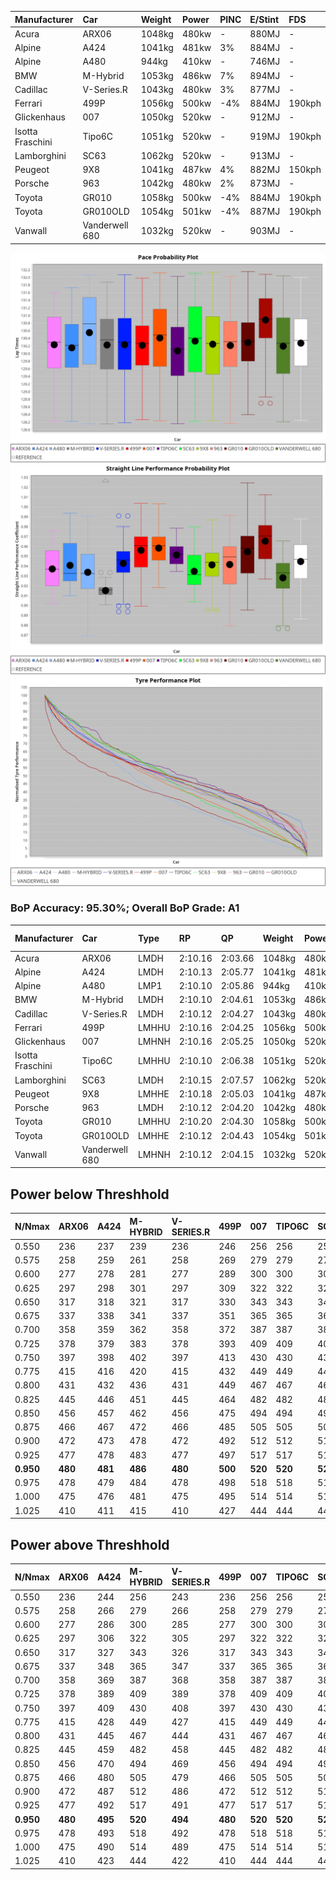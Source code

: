 | Manufacturer     | Car            | Weight | Power | PINC    | E/Stint | FDS     |
|:-|:-|:-|:-|:-|:-|:-|
| Acura            | ARX06          | 1048kg | 480kw |    -    | 880MJ   |    -    |
| Alpine           | A424           | 1041kg | 481kw | 3%      | 884MJ   |    -    |
| Alpine           | A480           | 944kg  | 410kw |    -    | 746MJ   |    -    |
| BMW              | M-Hybrid       | 1053kg | 486kw | 7%      | 894MJ   |    -    |
| Cadillac         | V-Series.R     | 1043kg | 480kw | 3%      | 877MJ   |    -    |
| Ferrari          | 499P           | 1056kg | 500kw | -4%     | 884MJ   | 190kph  |
| Glickenhaus      | 007            | 1050kg | 520kw |    -    | 912MJ   |    -    |
| Isotta Fraschini | Tipo6C         | 1051kg | 520kw |    -    | 919MJ   | 190kph  |
| Lamborghini      | SC63           | 1062kg | 520kw |    -    | 913MJ   |    -    |
| Peugeot          | 9X8            | 1041kg | 487kw | 4%      | 882MJ   | 150kph  |
| Porsche          | 963            | 1042kg | 480kw | 2%      | 873MJ   |    -    |
| Toyota           | GR010          | 1058kg | 500kw | -4%     | 884MJ   | 190kph  |
| Toyota           | GR010OLD       | 1054kg | 501kw | -4%     | 887MJ   | 190kph  |
| Vanwall          | Vanderwell 680 | 1032kg | 520kw |    -    | 903MJ   |    -    |

![PACECHART](./IMG/AUTO.png)
![STRAIGHTLINEPERFORMANCECHART](./IMG/AUTO_sp.png)
![TYREPERFORMANCECHART](./IMG/AUTO_tw.png)

### BoP Accuracy: 95.30%; Overall BoP Grade: A1
| Manufacturer     | Car            | Type  | RP      | QP      | Weight | Power¹ | Threshhold | PINC    | Power² | E/Stint | AVG Vmax  | FDS     | RDLC | L/Stint | BOP-Grade | Model Accuracy | Model Points | Match%  |
|:-|:-|:-|:-|:-|:-|:-|:-|:-|:-|:-|:-|:-|:-|:-|:-|:-|:-|:-|
| Acura            | ARX06          | LMDH  | 2:10.16 | 2:03.66 | 1048kg | 480kw  | 210.0kph   |    -    | 480kw  |  880MJ  | 298.40kph |    -    | 1.02 | 25      | +B1       | 100.00%        | 995          | 88.40%  |
| Alpine           | A424           | LMDH  | 2:10.13 | 2:05.77 | 1041kg | 481kw  | 210.0kph   | 3%      | 495kw  |  884MJ  | 300.07kph |    -    | 1.03 | 25      | +C2       | 100.00%        | 642          | 72.90%  |
| Alpine           | A480           | LMP1  | 2:10.10 | 2:05.86 |  944kg | 410kw  | 210.0kph   |    -    | 410kw  |  746MJ  | 297.13kph |    -    | 0.97 | 23      | ~A1       | 60.26%         | 849          | 100.00% |
| BMW              | M-Hybrid       | LMDH  | 2:10.10 | 2:04.61 | 1053kg | 486kw  | 210.0kph   | 7%      | 520kw  |  894MJ  | 298.06kph |    -    | 1.02 | 25      | ~A1       | 100.00%        | 1714         | 96.73%  |
| Cadillac         | V-Series.R     | LMDH  | 2:10.12 | 2:04.27 | 1043kg | 480kw  | 210.0kph   | 3%      | 494kw  |  877MJ  | 299.80kph |    -    | 1.02 | 25      | ~A1       | 98.95%         | 2271         | 99.39%  |
| Ferrari          | 499P           | LMHHU | 2:10.16 | 2:04.25 | 1056kg | 500kw  | 210.0kph   | -4%     | 480kw  |  884MJ  | 301.58kph | 190kph  | 1.03 | 25      | ~A1       | 99.93%         | 2718         | 100.00% |
| Glickenhaus      | 007            | LMHNH | 2:10.16 | 2:05.25 | 1050kg | 520kw  | 0.0kph     |    -    | 520kw  |  912MJ  | 304.75kph |    -    | 0.94 | 25      | ~A1       | 96.34%         | 1634         | 100.00% |
| Isotta Fraschini | Tipo6C         | LMHHU | 2:10.10 | 2:06.38 | 1051kg | 520kw  | 0.0kph     |    -    | 520kw  |  919MJ  | 303.58kph | 190kph  | 1.06 | 25      | +C1       | 92.36%         | 133          | 76.76%  |
| Lamborghini      | SC63           | LMDH  | 2:10.15 | 2:07.57 | 1062kg | 520kw  | 210.0kph   |    -    | 520kw  |  913MJ  | 300.52kph |    -    | 1.03 | 25      | ~A1       | 96.54%         | 418          | 100.00% |
| Peugeot          | 9X8            | LMHHE | 2:10.18 | 2:05.03 | 1041kg | 487kw  | 210.0kph   | 4%      | 506kw  |  882MJ  | 300.05kph | 150kph  | 1.03 | 25      | ~A1       | 88.68%         | 2617         | 100.00% |
| Porsche          | 963            | LMDH  | 2:10.12 | 2:04.20 | 1042kg | 480kw  | 210.0kph   | 2%      | 490kw  |  873MJ  | 299.88kph |    -    | 1.02 | 25      | ~A1       | 99.98%         | 6168         | 100.00% |
| Toyota           | GR010          | LMHHU | 2:10.20 | 2:04.30 | 1058kg | 500kw  | 210.0kph   | -4%     | 480kw  |  884MJ  | 301.30kph | 190kph  | 1.03 | 25      | ~A1       | 98.53%         | 3557         | 100.00% |
| Toyota           | GR010OLD       | LMHHE | 2:10.12 | 2:04.43 | 1054kg | 501kw  | 210.0kph   | -4%     | 481kw  |  887MJ  | 303.19kph | 190kph  | 1.03 | 25      | ~A1       | 92.01%         | 1427         | 100.00% |
| Vanwall          | Vanderwell 680 | LMHNH | 2:10.12 | 2:04.15 | 1032kg | 520kw  | 0.0kph     |    -    | 520kw  |  903MJ  | 299.79kph |    -    | 1.00 | 25      | ~A1       | 94.62%         | 633          | 100.00% |

## Power below Threshhold
| N/Nmax    | ARX06   | A424    | M-HYBRID | V-SERIES.R | 499P    | 007     | TIPO6C  | SC63    | 9X8     | 963     | GR010   | GR010OLD | VANDERWELL 680 | ​     | RPM      | A480    |
|:-|:-|:-|:-|:-|:-|:-|:-|:-|:-|:-|:-|:-|:-|:-|:-|:-|
|  0.550    |  236    |  237    |  239     |  236       |  246    |  256    |  256    |  256    |  240    |  236    |  246    |  247     |  256           |  ​    |   --     |   -     |
|  0.575    |  258    |  259    |  261     |  258       |  269    |  279    |  279    |  279    |  262    |  258    |  269    |  270     |  279           |  ​    |   --     |   -     |
|  0.600    |  277    |  278    |  281     |  277       |  289    |  300    |  300    |  300    |  281    |  277    |  289    |  290     |  300           |  ​    |   --     |   -     |
|  0.625    |  297    |  298    |  301     |  297       |  309    |  322    |  322    |  322    |  301    |  297    |  309    |  310     |  322           |  ​    |   --     |   -     |
|  0.650    |  317    |  318    |  321     |  317       |  330    |  343    |  343    |  343    |  322    |  317    |  330    |  331     |  343           |  ​    |   --     |   -     |
|  0.675    |  337    |  338    |  341     |  337       |  351    |  365    |  365    |  365    |  342    |  337    |  351    |  352     |  365           |  ​    |   --     |   -     |
|  0.700    |  358    |  359    |  362     |  358       |  372    |  387    |  387    |  387    |  363    |  358    |  372    |  373     |  387           |  ​    |   --     |   -     |
|  0.725    |  378    |  379    |  383     |  378       |  393    |  409    |  409    |  409    |  383    |  378    |  393    |  394     |  409           |  ​    |   --     |   -     |
|  0.750    |  397    |  398    |  402     |  397       |  413    |  430    |  430    |  430    |  403    |  397    |  413    |  414     |  430           |  ​    |   --     |   -     |
|  0.775    |  415    |  416    |  420     |  415       |  432    |  449    |  449    |  449    |  421    |  415    |  432    |  433     |  449           |  ​    |  5000    |  241    |
|  0.800    |  431    |  432    |  436     |  431       |  449    |  467    |  467    |  467    |  437    |  431    |  449    |  450     |  467           |  ​    |  5500    |  284    |
|  0.825    |  445    |  446    |  451     |  445       |  464    |  482    |  482    |  482    |  452    |  445    |  464    |  465     |  482           |  ​    |  6000    |  318    |
|  0.850    |  456    |  457    |  462     |  456       |  475    |  494    |  494    |  494    |  463    |  456    |  475    |  476     |  494           |  ​    |  6500    |  359    |
|  0.875    |  466    |  467    |  472     |  466       |  485    |  505    |  505    |  505    |  473    |  466    |  485    |  486     |  505           |  ​    |  7000    |  401    |
|  0.900    |  472    |  473    |  478     |  472       |  492    |  512    |  512    |  512    |  479    |  472    |  492    |  493     |  512           |  ​    |  7500    |  411    |
|  0.925    |  477    |  478    |  483     |  477       |  497    |  517    |  517    |  517    |  484    |  477    |  497    |  498     |  517           |  ​    |  8000    |  407    |
| **0.950** | **480** | **481** | **486**  | **480**    | **500** | **520** | **520** | **520** | **487** | **480** | **500** | **501**  | **520**        | **​** | **8500** | **410** |
|  0.975    |  478    |  479    |  484     |  478       |  498    |  518    |  518    |  518    |  485    |  478    |  498    |  499     |  518           |  ​    |  9000    |  205    |
|  1.000    |  475    |  476    |  481     |  475       |  495    |  514    |  514    |  514    |  482    |  475    |  495    |  496     |  514           |  ​    |   --     |   -     |
|  1.025    |  410    |  411    |  415     |  410       |  427    |  444    |  444    |  444    |  416    |  410    |  427    |  428     |  444           |  ​    |   --     |   -     |

## Power above Threshhold
| N/Nmax    | ARX06   | A424    | M-HYBRID | V-SERIES.R | 499P    | 007     | TIPO6C  | SC63    | 9X8     | 963     | GR010   | GR010OLD | VANDERWELL 680 | ​     | RPM      | A480    |
|:-|:-|:-|:-|:-|:-|:-|:-|:-|:-|:-|:-|:-|:-|:-|:-|:-|
|  0.550    |  236    |  244    |  256     |  243       |  236    |  256    |  256    |  256    |  249    |  241    |  236    |  237     |  256           |  ​    |   --     |   -     |
|  0.575    |  258    |  266    |  279     |  266       |  258    |  279    |  279    |  279    |  272    |  264    |  258    |  259     |  279           |  ​    |   --     |   -     |
|  0.600    |  277    |  286    |  300     |  285       |  277    |  300    |  300    |  300    |  292    |  283    |  277    |  278     |  300           |  ​    |   --     |   -     |
|  0.625    |  297    |  306    |  322     |  305       |  297    |  322    |  322    |  322    |  313    |  303    |  297    |  298     |  322           |  ​    |   --     |   -     |
|  0.650    |  317    |  327    |  343     |  326       |  317    |  343    |  343    |  343    |  334    |  324    |  317    |  318     |  343           |  ​    |   --     |   -     |
|  0.675    |  337    |  348    |  365     |  347       |  337    |  365    |  365    |  365    |  355    |  344    |  337    |  338     |  365           |  ​    |   --     |   -     |
|  0.700    |  358    |  369    |  387     |  368       |  358    |  387    |  387    |  387    |  377    |  365    |  358    |  359     |  387           |  ​    |   --     |   -     |
|  0.725    |  378    |  389    |  409     |  389       |  378    |  409    |  409    |  409    |  398    |  386    |  378    |  379     |  409           |  ​    |   --     |   -     |
|  0.750    |  397    |  409    |  430     |  408       |  397    |  430    |  430    |  430    |  418    |  405    |  397    |  398     |  430           |  ​    |   --     |   -     |
|  0.775    |  415    |  428    |  449     |  427       |  415    |  449    |  449    |  449    |  437    |  424    |  415    |  416     |  449           |  ​    |  5000    |  241    |
|  0.800    |  431    |  445    |  467     |  444       |  431    |  467    |  467    |  467    |  454    |  440    |  431    |  432     |  467           |  ​    |  5500    |  284    |
|  0.825    |  445    |  459    |  482     |  458       |  445    |  482    |  482    |  482    |  469    |  455    |  445    |  446     |  482           |  ​    |  6000    |  318    |
|  0.850    |  456    |  470    |  494     |  469       |  456    |  494    |  494    |  494    |  481    |  466    |  456    |  457     |  494           |  ​    |  6500    |  359    |
|  0.875    |  466    |  480    |  505     |  479       |  466    |  505    |  505    |  505    |  491    |  476    |  466    |  467     |  505           |  ​    |  7000    |  401    |
|  0.900    |  472    |  487    |  512     |  486       |  472    |  512    |  512    |  512    |  498    |  482    |  472    |  473     |  512           |  ​    |  7500    |  411    |
|  0.925    |  477    |  492    |  517     |  491       |  477    |  517    |  517    |  517    |  503    |  487    |  477    |  478     |  517           |  ​    |  8000    |  407    |
| **0.950** | **480** | **495** | **520**  | **494**    | **480** | **520** | **520** | **520** | **506** | **490** | **480** | **481**  | **520**        | **​** | **8500** | **410** |
|  0.975    |  478    |  493    |  518     |  492       |  478    |  518    |  518    |  518    |  504    |  488    |  478    |  479     |  518           |  ​    |  9000    |  205    |
|  1.000    |  475    |  490    |  514     |  489       |  475    |  514    |  514    |  514    |  501    |  485    |  475    |  476     |  514           |  ​    |   --     |   -     |
|  1.025    |  410    |  423    |  444     |  422       |  410    |  444    |  444    |  444    |  432    |  419    |  410    |  411     |  444           |  ​    |   --     |   -     |
